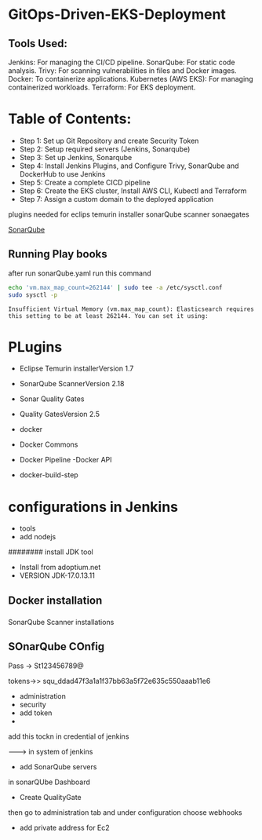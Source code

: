 # GitOps-Driven-EKS-Deployment


## Tools Used:
Jenkins: For managing the CI/CD pipeline.
SonarQube: For static code analysis.
Trivy: For scanning vulnerabilities in files and Docker images.
Docker: To containerize applications.
Kubernetes (AWS EKS): For managing containerized workloads.
Terraform: For EKS deployment.

# Table of Contents:

- Step 1: Set up Git Repository and create Security Token
- Step 2: Setup required servers (Jenkins, Sonarqube)
- Step 3: Set up Jenkins, Sonarqube 
- Step 4: Install Jenkins Plugins, and Configure  Trivy, SonarQube and DockerHub to use Jenkins
- Step 5: Create a complete CICD pipeline
- Step 6: Create the EKS cluster, Install AWS CLI, Kubectl and Terraform
- Step 7: Assign a custom domain to the deployed application



[](https://ougabriel.medium.com/cicd-project-production-level-blog-app-deployment-using-eks-nexus-sonarqube-trivy-with-40eb648a688a)


plugins needed for eclips temurin installer
sonarQube scanner
sonaegates 


[SonarQube](https://docs.sonarsource.com/sonarqube-server/10.4/setup-and-upgrade/install-the-server/introduction/)

## Running Play books
after run sonarQube.yaml 
run this command 
``` bash
echo 'vm.max_map_count=262144' | sudo tee -a /etc/sysctl.conf
sudo sysctl -p
```
```Insufficient Virtual Memory (vm.max_map_count): Elasticsearch requires this setting to be at least 262144. You can set it using:```


# PLugins
- Eclipse Temurin installerVersion
1.7

- SonarQube ScannerVersion
2.18


- Sonar Quality Gates

- Quality GatesVersion
2.5

- docker 
- Docker Commons
- Docker Pipeline
-Docker API
- docker-build-step


# configurations in Jenkins 
- tools
- add nodejs

########
 install JDK tool
 - Install from adoptium.net
 - VERSION JDK-17.0.13.11 

#### 
Docker   installation 
-
 ### 
 SonarQube Scanner installations


##  SOnarQube COnfig
Pass -> St123456789@

tokens->>  squ_ddad47f3a1a1f37bb63a5f72e635c550aaab11e6

- administration 
- security 
- add token
- 
 

 add this tockn in credential of jenkins


 ---> in system 
 of jenkins 
 - add SonarQube servers



 in sonarQUbe Dashboard

 - Create QualityGate


 then go to administration tab 
 and under configuration choose webhooks

 - add private address for Ec2 






